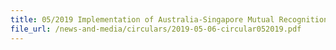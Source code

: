 ```yaml
---
title: 05/2019 Implementation of Australia-Singapore Mutual Recognition Arrangement
file_url: /news-and-media/circulars/2019-05-06-circular052019.pdf
---
```

